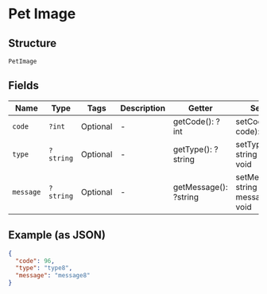
# Pet Image

## Structure

`PetImage`

## Fields

| Name | Type | Tags | Description | Getter | Setter |
|  --- | --- | --- | --- | --- | --- |
| `code` | `?int` | Optional | - | getCode(): ?int | setCode(?int code): void |
| `type` | `?string` | Optional | - | getType(): ?string | setType(?string type): void |
| `message` | `?string` | Optional | - | getMessage(): ?string | setMessage(?string message): void |

## Example (as JSON)

```json
{
  "code": 96,
  "type": "type8",
  "message": "message8"
}
```


